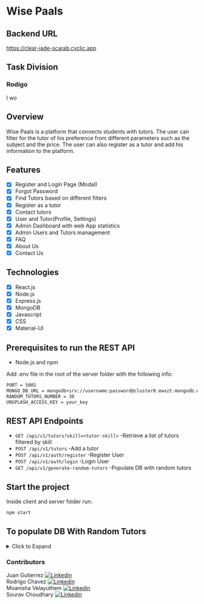 # Wise Paals

## Backend URL

https://clear-jade-scarab.cyclic.app

## Task Division

### Rodigo

I wo

## Overview

Wise Paals is a platform that connects students with tutors. The user can filter for the tutor of his preference from different parameters such as the subject and the price. The user can also register as a tutor and add his information to the platform.

## Features

- [x] Register and Login Page (Modal)
- [x] Forgot Password
- [x] Find Tutors based on different filters
- [x] Register as a tutor
- [x] Contact tutors
- [x] User and Tutor(Profile, Settings)
- [x] Admin Dashboard with web App statistics
- [x] Admin Users and Tutors management
- [x] FAQ
- [x] About Us
- [x] Contact Us

## Technologies

- [x] React.js
- [x] Node.js
- [x] Express.js
- [x] MongoDB
- [x] Javascript
- [x] CSS
- [x] Material-UI

## Prerequisites to run the REST API

- Node.js and npm

Add .env file in the root of the server folder with the following info:

```sh
PORT = 5001
MONGO_DB_URL = mongodb+srv://username:password@cluster0.ewxzt.mongodb.net/?retryWrites=true&w=majority
RANDOM_TUTORS_NUMBER = 30
UNSPLASH_ACCESS_KEY = your_key
```

## REST API Endpoints

- `GET /api/v1/tutors?skill=<tutor-skill>` -Retrieve a list of tutors filtered by skill
- `POST /api/v1/tutors` -Add a tutor
- `POST /api/v1/auth/register` -Register User
- `POST /api/v1/auth/login` -Login User
- `GET /api/v1/generate-random-tutors` -Populate DB with random tutors

## Start the project

Inside client and server folder run:

```sh
npm start
```

## To populate DB With Random Tutors

<details>
<summary>Click to Expand</summary>
Start the server and go to the following path:

```
http://localhost:5001/api/v1/generate-random-tutors
```

The DB will be populated with the number of tutors that you defined in the RANDOM_TUTORS_NUMBER variable of your .env file.

</details>

### Contributors

Juan Gutierrez [<img src="https://i.stack.imgur.com/gVE0j.png" alt="Linkedin">](https://www.linkedin.com/in/-juan-gutierrez/)  
Rodrigo Chavez [<img src="https://i.stack.imgur.com/gVE0j.png" alt="Linkedin">](https://www.linkedin.com/in/rodrigo-chavez-m/)  
Moanisha Velayuthem [<img src="https://i.stack.imgur.com/gVE0j.png" alt="Linkedin">](https://www.linkedin.com/in/moanisha-velayuthem/)  
Sourav Choudhary [<img src="https://i.stack.imgur.com/gVE0j.png" alt="Linkedin">](https://www.linkedin.com/in/sourav009/)
